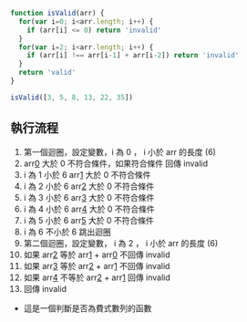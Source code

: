 ``` js
function isValid(arr) {
  for(var i=0; i<arr.length; i++) {
    if (arr[i] <= 0) return 'invalid'
  }
  for(var i=2; i<arr.length; i++) {
    if (arr[i] !== arr[i-1] + arr[i-2]) return 'invalid'
  }
  return 'valid'
}

isValid([3, 5, 8, 13, 22, 35])
```

## 執行流程
1. 第一個迴圈，設定變數，i 為 0 ， i 小於 arr 的長度 (6)
2. arr[0](3) 大於 0 不符合條件，如果符合條件 回傳 invalid
3. i 為 1 小於 6 arr[1](5) 大於 0 不符合條件
4. i 為 2 小於 6 arr[2](8) 大於 0 不符合條件
5. i 為 3 小於 6 arr[3](13) 大於 0 不符合條件
6. i 為 4 小於 6 arr[4](22) 大於 0 不符合條件
7. i 為 5 小於 6 arr[5](35) 大於 0 不符合條件
8. i 為 6 不小於 6 跳出迴圈
9. 第二個迴圈，設定變數， i 為 2 ， i 小於 arr 的長度 (6)
10. 如果 arr[2](8) 等於 arr[1](5) + arr[0](3) 不回傳 invalid
11. 如果 arr[3](13) 等於 arr[2](8) + arr[1](5) 不回傳 invalid
12. 如果 arr[4](22) 不等於 arr[2](13) + arr[1](8) 回傳 invalid
15. 回傳 invalid

- 這是一個判斷是否為費式數列的函數